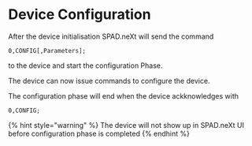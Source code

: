 # Device Configuration

After the device initialisation SPAD.neXt will send the command

`0,CONFIG[,Parameters];`

to the device and start the configuration Phase.

The device can now issue commands to configure the device.

The configuration phase will end when the device ackknowledges with

`0,CONFIG;`

{% hint style="warning" %}
The device will not show up in SPAD.neXt UI before configuration phase is completed
{% endhint %}
